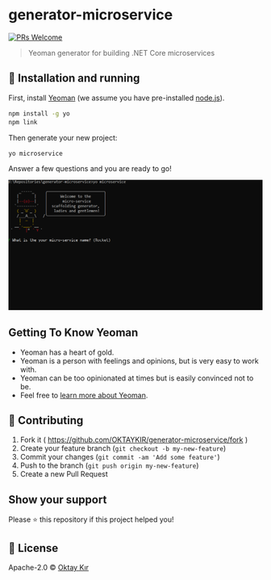 # generator-microservice 
[![PRs Welcome](https://img.shields.io/badge/PRs-welcome-brightgreen.svg)](#contributing)
> Yeoman generator for building .NET Core microservices

## 🚀 Installation and running

First, install [Yeoman](http://yeoman.io) (we assume you have pre-installed [node.js](https://nodejs.org/)).

```bash
npm install -g yo
npm link
```

Then generate your new project:

```bash
yo microservice
```
Answer a few questions and you are ready to go!

![Demo](resources/movies.gif)

## Getting To Know Yeoman
 * Yeoman has a heart of gold.
 * Yeoman is a person with feelings and opinions, but is very easy to work with.
 * Yeoman can be too opinionated at times but is easily convinced not to be.
 * Feel free to [learn more about Yeoman](http://yeoman.io/).

## 🤝 Contributing
1. Fork it ( https://github.com/OKTAYKIR/generator-microservice/fork )
2. Create your feature branch (`git checkout -b my-new-feature`)
3. Commit your changes (`git commit -am 'Add some feature'`)
4. Push to the branch (`git push origin my-new-feature`)
5. Create a new Pull Request

## Show your support
Please ⭐️ this repository if this project helped you!

## 📝 License

Apache-2.0 © [Oktay Kır](https://www.linkedin.com/in/oktay-kır-phd-9402955a)